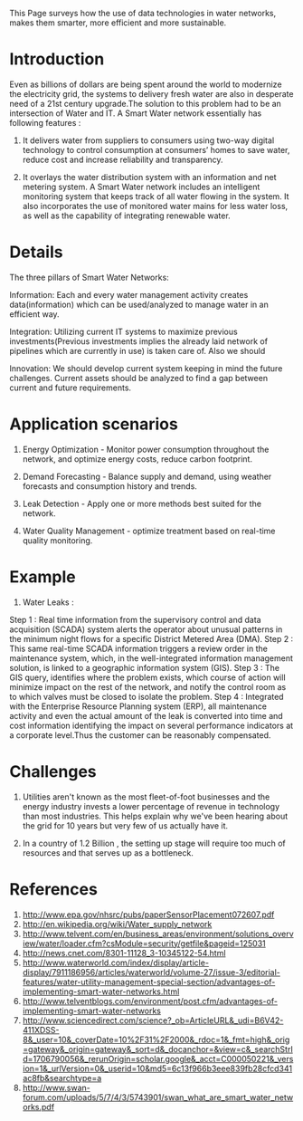 This Page surveys how the use of data technologies in water networks, makes them smarter, more efficient and more sustainable.
# Introduction #

Even as billions of dollars are being spent around the world to modernize the electricity grid, the systems to delivery fresh water are also in desperate need of a 21st century upgrade.The solution to this problem had to be an intersection of Water and IT. A Smart Water network essentially has following features :


1. It delivers water from suppliers to consumers using two-way digital technology to control consumption at consumers’ homes to save water, reduce cost and increase reliability and transparency.

2. It overlays the water distribution system with an information and net metering system. A Smart Water network includes an intelligent monitoring system that keeps track of all water flowing in the system. It also incorporates the use of monitored water mains for less water loss, as well as the capability of integrating renewable water.


# Details #

The three pillars of Smart Water Networks:

Information: Each and every water management activity creates data(information) which can be used/analyzed to manage water in an efficient way.

Integration: Utilizing current IT systems to maximize previous investments(Previous investments implies the already laid network of pipelines which are currently in use) is taken care of. Also we should

Innovation: We should develop current system keeping in mind the future challenges. Current assets should be analyzed to find a gap between current and future requirements.

# Application scenarios #

1. Energy Optimization - Monitor power consumption throughout the network, and optimize energy costs, reduce carbon footprint.

2. Demand Forecasting - Balance supply and demand, using weather forecasts and consumption history and trends.

3. Leak Detection - Apply one or more methods best suited for the network.

4. Water Quality Management - optimize treatment based on real-time quality monitoring.

# Example #

1. Water Leaks :

Step 1 : Real time information from the supervisory control and data            acquisition (SCADA) system alerts the operator about unusual patterns in the minimum night flows for a specific District Metered Area (DMA).
Step 2 : This same real-time SCADA information triggers a review order in the
maintenance system, which, in the well-integrated information management solution, is linked to a geographic information system (GIS).
Step 3 : The GIS query, identifies where the problem exists, which course of action will minimize impact on the rest of the network, and notify the control room as to which valves must be closed to isolate the problem.
Step 4 : Integrated with the Enterprise Resource Planning system (ERP), all maintenance activity and even the actual amount of the leak is converted into
time and cost information identifying the impact on several performance indicators at a corporate level.Thus the customer can be reasonably compensated.

# Challenges #

1. Utilities aren't known as the most fleet-of-foot businesses and the energy industry invests a lower percentage of revenue in technology than most industries. This helps explain why we've been hearing about the grid for 10 years but very few of us actually have it.

2. In a country of 1.2 Billion , the setting up stage will require too much of resources and that serves up as a bottleneck.

# References #

1. http://www.epa.gov/nhsrc/pubs/paperSensorPlacement072607.pdf
2. http://en.wikipedia.org/wiki/Water_supply_network
3. http://www.telvent.com/en/business_areas/environment/solutions_overview/water/loader.cfm?csModule=security/getfile&pageid=125031
4. http://news.cnet.com/8301-11128_3-10345122-54.html
5. http://www.waterworld.com/index/display/article-display/7911186956/articles/waterworld/volume-27/issue-3/editorial-features/water-utility-management-special-section/advantages-of-implementing-smart-water-networks.html
6. http://www.telventblogs.com/environment/post.cfm/advantages-of-implementing-smart-water-networks
7. http://www.sciencedirect.com/science?_ob=ArticleURL&_udi=B6V42-411XDSS-8&_user=10&_coverDate=10%2F31%2F2000&_rdoc=1&_fmt=high&_orig=gateway&_origin=gateway&_sort=d&_docanchor=&view=c&_searchStrId=1706790056&_rerunOrigin=scholar.google&_acct=C000050221&_version=1&_urlVersion=0&_userid=10&md5=6c13f966b3eee839fb28cfcd341ac8fb&searchtype=a
8. http://www.swan-forum.com/uploads/5/7/4/3/5743901/swan_what_are_smart_water_networks.pdf